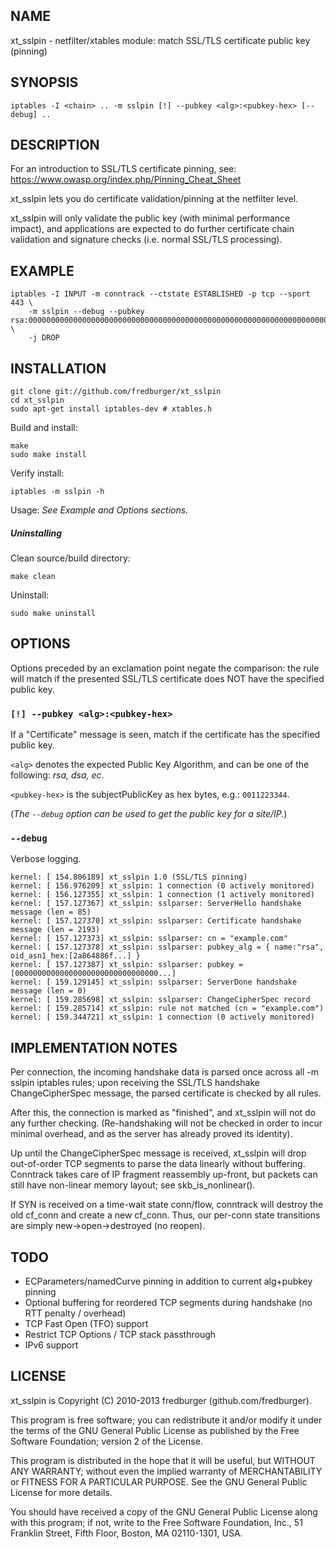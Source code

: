 ## NAME

xt_sslpin - netfilter/xtables module: match SSL/TLS certificate public key (pinning)


## SYNOPSIS

    iptables -I <chain> .. -m sslpin [!] --pubkey <alg>:<pubkey-hex> [--debug] ..


## DESCRIPTION

For an introduction to SSL/TLS certificate pinning, see: https://www.owasp.org/index.php/Pinning_Cheat_Sheet

xt_sslpin lets you do certificate validation/pinning at the netfilter level.

xt_sslpin will only validate the public key (with minimal performance impact), and applications are expected to do further certificate chain validation and signature checks (i.e. normal SSL/TLS processing).


## EXAMPLE

    iptables -I INPUT -m conntrack --ctstate ESTABLISHED -p tcp --sport 443 \
        -m sslpin --debug --pubkey rsa:000000000000000000000000000000000000000000000000000000000000000000000000000 \
        -j DROP

## INSTALLATION

    git clone git://github.com/fredburger/xt_sslpin
    cd xt_sslpin
    sudo apt-get install iptables-dev # xtables.h

Build and install:

    make
    sudo make install

Verify install:

    iptables -m sslpin -h

Usage: _See Example and Options sections._


##### Uninstalling

Clean source/build directory:

    make clean

Uninstall:

    sudo make uninstall


## OPTIONS

Options preceded by an exclamation point negate the comparison: the rule will match if the presented SSL/TLS certificate does NOT have the specified public key.


### `[!] --pubkey <alg>:<pubkey-hex>`

If a "Certificate" message is seen, match if the certificate has the specified public key.

`<alg>` denotes the expected Public Key Algorithm, and can be one of the following: *rsa, dsa, ec*.

`<pubkey-hex>` is the subjectPublicKey as hex bytes, e.g.: `0011223344`.

(_The `--debug` option can be used to get the public key for a site/IP._)



### `--debug`

Verbose logging.

    kernel: [ 154.806189] xt_sslpin 1.0 (SSL/TLS pinning)
    kernel: [ 156.976209] xt_sslpin: 1 connection (0 actively monitored)
    kernel: [ 156.127355] xt_sslpin: 1 connection (1 actively monitored)
    kernel: [ 157.127367] xt_sslpin: sslparser: ServerHello handshake message (len = 85)
    kernel: [ 157.127370] xt_sslpin: sslparser: Certificate handshake message (len = 2193)
    kernel: [ 157.127373] xt_sslpin: sslparser: cn = "example.com"
    kernel: [ 157.127378] xt_sslpin: sslparser: pubkey_alg = { name:"rsa", oid_asn1_hex:[2a864886f...] }
    kernel: [ 157.127387] xt_sslpin: sslparser: pubkey = [00000000000000000000000000000000...]
    kernel: [ 159.129145] xt_sslpin: sslparser: ServerDone handshake message (len = 0)
    kernel: [ 159.285698] xt_sslpin: sslparser: ChangeCipherSpec record
    kernel: [ 159.285714] xt_sslpin: rule not matched (cn = "example.com")
    kernel: [ 159.344721] xt_sslpin: 1 connection (0 actively monitored)


## IMPLEMENTATION NOTES

Per connection, the incoming handshake data is parsed once across all -m sslpin iptables rules;
upon receiving the SSL/TLS handshake ChangeCipherSpec message, the parsed certificate is checked by all rules.

After this, the connection is marked as "finished", and xt_sslpin will not do any further checking.
(Re-handshaking will not be checked in order to incur minimal overhead, and as the server has already proved
its identity).

Up until the ChangeCipherSpec message is received, xt_sslpin will drop out-of-order TCP segments to
parse the data linearly without buffering. Conntrack takes care of IP fragment reassembly up-front, but packets
can still have non-linear memory layout; see skb_is_nonlinear().

If SYN is received on a time-wait state conn/flow, conntrack will destroy the old cf_conn
and create a new cf_conn. Thus, our per-conn state transitions are simply new->open->destroyed (no reopen).


## TODO

* ECParameters/namedCurve pinning in addition to current alg+pubkey pinning
* Optional buffering for reordered TCP segments during handshake (no RTT penalty / overhead)
* TCP Fast Open (TFO) support
* Restrict TCP Options / TCP stack passthrough
* IPv6 support


## LICENSE

xt_sslpin is Copyright (C) 2010-2013 fredburger (github.com/fredburger).

This program is free software; you can redistribute it and/or modify it under the terms of the
GNU General Public License as published by the Free Software Foundation; version 2 of the License.

This program is distributed in the hope that it will be useful, but WITHOUT ANY WARRANTY;
without even the implied warranty of MERCHANTABILITY or FITNESS FOR A PARTICULAR PURPOSE.
See the GNU General Public License for more details.

You should have received a copy of the GNU General Public License along with this program; if not, write to
the Free Software Foundation, Inc., 51 Franklin Street, Fifth Floor, Boston, MA 02110-1301, USA.

